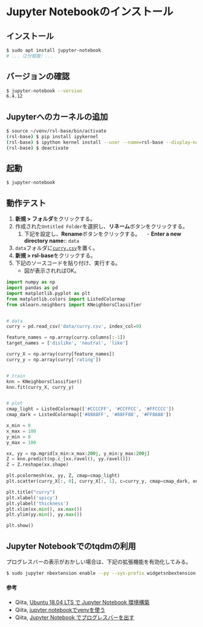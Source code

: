 # Jupyter Notebookのインストール

## インストール
```bash
$ sudo apt install jupyter-notebook
# ...（2分程度）...
```

## バージョンの確認
```bash
$ jupyter-notebook --version
6.4.12
```

## Jupyterへのカーネルの追加
```bash
$ source ~/venv/rsl-base/bin/activate
(rsl-base) $ pip install ipykernel
(rsl-base) $ ipython kernel install --user --name=rsl-base --display-name=rsl-base
(rsl-base) $ deactivate
```

## 起動
```bash
$ jupyter-notebook
```

## 動作テスト
1. **新規 > フォルダ**をクリックする。
2. 作成された`Untitled Folder`を選択し、**リネーム**ボタンをクリックする。
   1. 下記を設定し、**Rename**ボタンをクリックする。
    　- **Enter a new directory name:**: `data`
3. `data`フォルダに[`curry.csv`](../data/curry.csv)を置く。
4. **新規 > rsl-base**をクリックする。
5. 下記のソースコードを貼り付け、実行する。
   - 図が表示されればOK。

```py
import numpy as np
import pandas as pd
import matplotlib.pyplot as plt
from matplotlib.colors import ListedColormap
from sklearn.neighbors import KNeighborsClassifier


# data
curry = pd.read_csv('data/curry.csv', index_col=0)

feature_names = np.array(curry.columns[:-1])
target_names = ['dislike', 'neutral', 'like']

curry_X = np.array(curry[feature_names])
curry_y = np.array(curry['rating'])


# train
knn = KNeighborsClassifier()
knn.fit(curry_X, curry_y)


# plot
cmap_light = ListedColormap(['#CCCCFF', '#CCFFCC', '#FFCCCC'])
cmap_dark = ListedColormap(['#8888FF', '#88FF88', '#FF8888'])

x_min = 0
x_max = 100
y_min = 0
y_max = 100

xx, yy = np.mgrid[x_min:x_max:200j, y_min:y_max:200j]
Z = knn.predict(np.c_[xx.ravel(), yy.ravel()])
Z = Z.reshape(xx.shape)

plt.pcolormesh(xx, yy, Z, cmap=cmap_light)
plt.scatter(curry_X[:, 0], curry_X[:, 1], c=curry_y, cmap=cmap_dark, edgecolors='k')

plt.title("curry")
plt.xlabel('spicy')
plt.ylabel('thickness')
plt.xlim(xx.min(), xx.max())
plt.ylim(yy.min(), yy.max())

plt.show()
```

## Jupyter Notebookでのtqdmの利用
プログレスバーの表示がおかしい場合は、下記の拡張機能を有効化してみる。
```bash
$ sudo jupyter nbextension enable --py --sys-prefix widgetsnbextension
```

#### 参考
- Qiita, [Ubuntu 18.04 LTS で Jupyter Notebook 環境構築](https://qiita.com/zono_0/items/49eb8605ef4d841b2c26)
- Qiita, [jupyter notebookでvenvを使う](https://qiita.com/Gattaca/items/80a5d36673ba2b6ef7f0)
- Qiita, [Jupyter Notebook でプログレスバーを出す](https://qiita.com/halhorn/items/e8aaf5b63f493f038a53)
